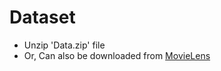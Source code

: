 # Dataset

- Unzip 'Data.zip' file
- Or, Can also be downloaded from [MovieLens](https://grouplens.org/datasets/movielens/latest/)
